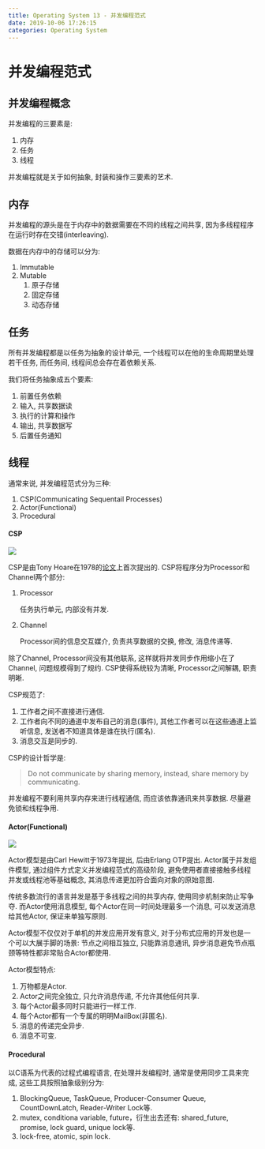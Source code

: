```yaml
---
title: Operating System 13 - 并发编程范式
date: 2019-10-06 17:26:15
categories: Operating System
---
```

# 并发编程范式

<!--more-->

## 并发编程概念

并发编程的三要素是:

1. 内存
2. 任务
3. 线程

并发编程就是关于如何抽象, 封装和操作三要素的艺术.

## 内存

并发编程的源头是在于内存中的数据需要在不同的线程之间共享, 因为多线程程序在运行时存在交错(interleaving).

数据在内存中的存储可以分为:

1. Immutable
2. Mutable
   1. 原子存储
   2. 固定存储
   3. 动态存储

## 任务

所有并发编程都是以任务为抽象的设计单元, 一个线程可以在他的生命周期里处理若干任务, 而任务间, 线程间总会存在着依赖关系.

我们将任务抽象成五个要素:

1. 前置任务依赖
2. 输入, 共享数据读
3. 执行的计算和操作
4. 输出, 共享数据写
5. 后置任务通知

## 线程

通常来说, 并发编程范式分为三种:

1. CSP(Communicating Sequentail Processes)
2. Actor(Functional)
3. Procedural

#### CSP

![](https://i.loli.net/2019/10/06/L9OxeDSbz7MNYPj.png)

CSP是由Tony Hoare在1978的[论文](http://www.usingcsp.com/cspbook.pdf)上首次提出的. CSP将程序分为Processor和Channel两个部分:

1. Processor
   
   任务执行单元, 内部没有并发.

2. Channel

    Processor间的信息交互媒介, 负责共享数据的交换, 修改, 消息传递等.

除了Channel, Processor间没有其他联系, 这样就将并发同步作用缩小在了Channel, 问题规模得到了规约. CSP使得系统较为清晰, Processor之间解耦, 职责明晰.

CSP规范了:

1. 工作者之间不直接进行通信.
2. 工作者向不同的通道中发布自己的消息(事件), 其他工作者可以在这些通道上监听信息, 发送者不知道具体是谁在执行(匿名).
3. 消息交互是同步的.

CSP的设计哲学是:

> Do not communicate by sharing memory, instead, share memory by communicating.

并发编程不要利用共享内存来进行线程通信, 而应该依靠通讯来共享数据. 尽量避免锁和线程争用.

#### Actor(Functional)

![](https://i.loli.net/2019/10/06/KTp5Ag1ZDHIXRCu.png)

Actor模型是由Carl Hewitt于1973年提出, 后由Erlang OTP提出. Actor属于并发组件模型, 通过组件方式定义并发编程范式的高级阶段, 避免使用者直接接触多线程并发或线程池等基础概念, 其消息传递更加符合面向对象的原始意图.

传统多数流行的语言并发是基于多线程之间的共享内存, 使用同步机制来防止写争夺. 而Actor使用消息模型, 每个Actor在同一时间处理最多一个消息, 可以发送消息给其他Actor, 保证来单独写原则.

Actor模型不仅仅对于单机的并发应用开发有意义, 对于分布式应用的开发也是一个可以大展手脚的场景: 节点之间相互独立, 只能靠消息通讯, 异步消息避免节点瓶颈等特性都非常贴合Actor都使用.

Actor模型特点:

1. 万物都是Actor.
2. Actor之间完全独立, 只允许消息传递, 不允许其他任何共享.
3. 每个Actor最多同时只能进行一样工作.
4. 每个Actor都有一个专属的明明MailBox(非匿名).
5. 消息的传递完全异步.
6. 消息不可变.

#### Procedural

以C语系为代表的过程式编程语言, 在处理并发编程时, 通常是使用同步工具来完成, 这些工具按照抽象级别分为:

1. BlockingQueue, TaskQueue, Producer-Consumer Queue, CountDownLatch, Reader-Writer Lock等.
2. mutex, conditiona variable, future，衍生出去还有: shared_future, promise, lock guard, unique lock等.
3. lock-free, atomic, spin lock.
